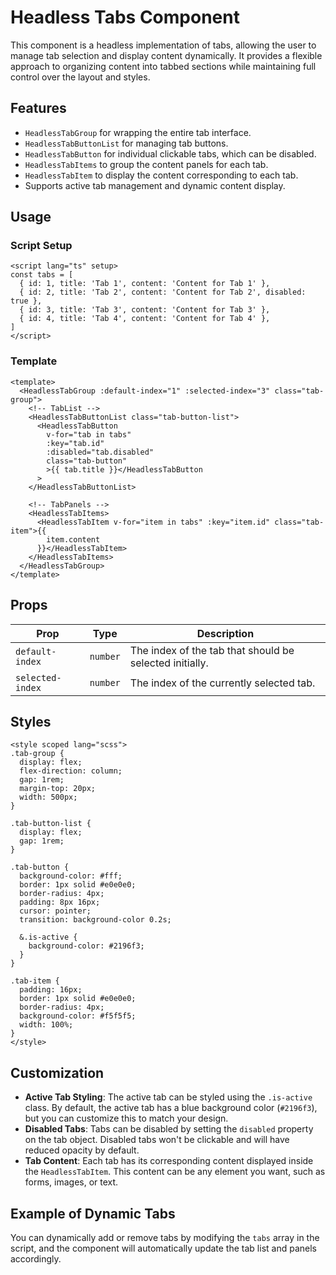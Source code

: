 # Headless Tabs Component

This component is a headless implementation of tabs, allowing the user to manage tab selection and display content dynamically. It provides a flexible approach to organizing content into tabbed sections while maintaining full control over the layout and styles.

## Features

- `HeadlessTabGroup` for wrapping the entire tab interface.
- `HeadlessTabButtonList` for managing tab buttons.
- `HeadlessTabButton` for individual clickable tabs, which can be disabled.
- `HeadlessTabItems` to group the content panels for each tab.
- `HeadlessTabItem` to display the content corresponding to each tab.
- Supports active tab management and dynamic content display.

## Usage

### Script Setup

```vue
<script lang="ts" setup>
const tabs = [
  { id: 1, title: 'Tab 1', content: 'Content for Tab 1' },
  { id: 2, title: 'Tab 2', content: 'Content for Tab 2', disabled: true },
  { id: 3, title: 'Tab 3', content: 'Content for Tab 3' },
  { id: 4, title: 'Tab 4', content: 'Content for Tab 4' },
]
</script>
```

### Template

```vue
<template>
  <HeadlessTabGroup :default-index="1" :selected-index="3" class="tab-group">
    <!-- TabList -->
    <HeadlessTabButtonList class="tab-button-list">
      <HeadlessTabButton
        v-for="tab in tabs"
        :key="tab.id"
        :disabled="tab.disabled"
        class="tab-button"
        >{{ tab.title }}</HeadlessTabButton
      >
    </HeadlessTabButtonList>

    <!-- TabPanels -->
    <HeadlessTabItems>
      <HeadlessTabItem v-for="item in tabs" :key="item.id" class="tab-item">{{
        item.content
      }}</HeadlessTabItem>
    </HeadlessTabItems>
  </HeadlessTabGroup>
</template>
```

## Props

| Prop             | Type     | Description                                             |
| ---------------- | -------- | ------------------------------------------------------- |
| `default-index`  | `number` | The index of the tab that should be selected initially. |
| `selected-index` | `number` | The index of the currently selected tab.                |

## Styles

```vue
<style scoped lang="scss">
.tab-group {
  display: flex;
  flex-direction: column;
  gap: 1rem;
  margin-top: 20px;
  width: 500px;
}

.tab-button-list {
  display: flex;
  gap: 1rem;
}

.tab-button {
  background-color: #fff;
  border: 1px solid #e0e0e0;
  border-radius: 4px;
  padding: 8px 16px;
  cursor: pointer;
  transition: background-color 0.2s;

  &.is-active {
    background-color: #2196f3;
  }
}

.tab-item {
  padding: 16px;
  border: 1px solid #e0e0e0;
  border-radius: 4px;
  background-color: #f5f5f5;
  width: 100%;
}
</style>
```

## Customization

- **Active Tab Styling**: The active tab can be styled using the `.is-active` class. By default, the active tab has a blue background color (`#2196f3`), but you can customize this to match your design.
- **Disabled Tabs**: Tabs can be disabled by setting the `disabled` property on the tab object. Disabled tabs won't be clickable and will have reduced opacity by default.
- **Tab Content**: Each tab has its corresponding content displayed inside the `HeadlessTabItem`. This content can be any element you want, such as forms, images, or text.

## Example of Dynamic Tabs

You can dynamically add or remove tabs by modifying the `tabs` array in the script, and the component will automatically update the tab list and panels accordingly.
